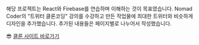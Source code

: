 해당 프로젝트는 React와 Firebase를 연습하며 이해하는 것이 목표였습니다. Nomad Coder의 "트위터 클론코딩" 강의를 수강하고 만든 작업물에 최대한 트위터와 비슷하게 디자인을 추가했습니다. 추가된 내용들은 페이지별로 나누어서 작성했습니다.

😎 <a href="https://seodoha.github.io/switter/" target="_blank">클론 사이트 바로가기</a>
